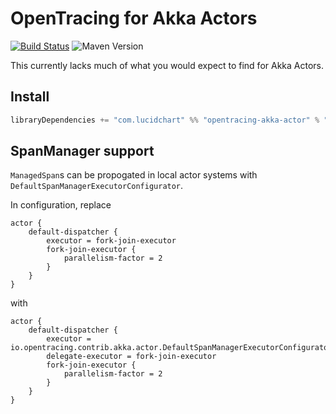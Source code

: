 # OpenTracing for Akka Actors

[![Build Status](https://travis-ci.org/lucidsoftware/opentracing-akka-actor.svg?branch=master)](https://travis-ci.org/lucidsoftware/opentracing-akka-actor)
![Maven Version](https://img.shields.io/maven-central/v/com.lucidchart/opentracing-akka-actor_2.11.svg)

This currently lacks much of what you would expect to find for Akka Actors.

## Install

```scala
libraryDependencies += "com.lucidchart" %% "opentracing-akka-actor" % "<version>"
```

## SpanManager support

`ManagedSpan`s can be propogated in local actor systems with `DefaultSpanManagerExecutorConfigurator`.

In configuration, replace

```hocon
actor {
    default-dispatcher {
        executor = fork-join-executor
        fork-join-executor {
            parallelism-factor = 2
        }
    }
}
```

with

```hocon
actor {
    default-dispatcher {
        executor = io.opentracing.contrib.akka.actor.DefaultSpanManagerExecutorConfigurator
        delegate-executor = fork-join-executor
        fork-join-executor {
            parallelism-factor = 2
        }
    }
}
```
